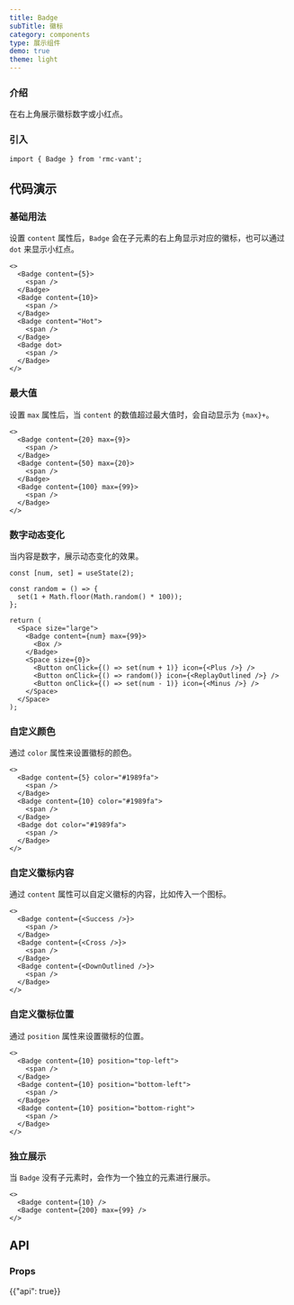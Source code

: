 ```yaml
---
title: Badge
subTitle: 徽标
category: components
type: 展示组件
demo: true
theme: light
---
```


### 介绍

在右上角展示徽标数字或小红点。

### 引入

```tsx
import { Badge } from 'rmc-vant';
```

## 代码演示

### 基础用法

设置 `content` 属性后，`Badge` 会在子元素的右上角显示对应的徽标，也可以通过 `dot` 来显示小红点。

```tsx
<>
  <Badge content={5}>
    <span />
  </Badge>
  <Badge content={10}>
    <span />
  </Badge>
  <Badge content="Hot">
    <span />
  </Badge>
  <Badge dot>
    <span />
  </Badge>
</>
```

### 最大值

设置 `max` 属性后，当 `content` 的数值超过最大值时，会自动显示为 `{max}+`。

```tsx
<>
  <Badge content={20} max={9}>
    <span />
  </Badge>
  <Badge content={50} max={20}>
    <span />
  </Badge>
  <Badge content={100} max={99}>
    <span />
  </Badge>
</>
```

### 数字动态变化

当内容是数字，展示动态变化的效果。

```tsx
const [num, set] = useState(2);

const random = () => {
  set(1 + Math.floor(Math.random() * 100));
};

return (
  <Space size="large">
    <Badge content={num} max={99}>
      <Box />
    </Badge>
    <Space size={0}>
      <Button onClick={() => set(num + 1)} icon={<Plus />} />
      <Button onClick={() => random()} icon={<ReplayOutlined />} />
      <Button onClick={() => set(num - 1)} icon={<Minus />} />
    </Space>
  </Space>
);
```

### 自定义颜色

通过 `color` 属性来设置徽标的颜色。

```tsx
<>
  <Badge content={5} color="#1989fa">
    <span />
  </Badge>
  <Badge content={10} color="#1989fa">
    <span />
  </Badge>
  <Badge dot color="#1989fa">
    <span />
  </Badge>
</>
```

### 自定义徽标内容

通过 `content` 属性可以自定义徽标的内容，比如传入一个图标。

```tsx
<>
  <Badge content={<Success />}>
    <span />
  </Badge>
  <Badge content={<Cross />}>
    <span />
  </Badge>
  <Badge content={<DownOutlined />}>
    <span />
  </Badge>
</>
```

### 自定义徽标位置

通过 `position` 属性来设置徽标的位置。

```tsx
<>
  <Badge content={10} position="top-left">
    <span />
  </Badge>
  <Badge content={10} position="bottom-left">
    <span />
  </Badge>
  <Badge content={10} position="bottom-right">
    <span />
  </Badge>
</>
```

### 独立展示

当 `Badge` 没有子元素时，会作为一个独立的元素进行展示。

```tsx
<>
  <Badge content={10} />
  <Badge content={200} max={99} />
</>
```

## API

### Props

{{"api": true}}
